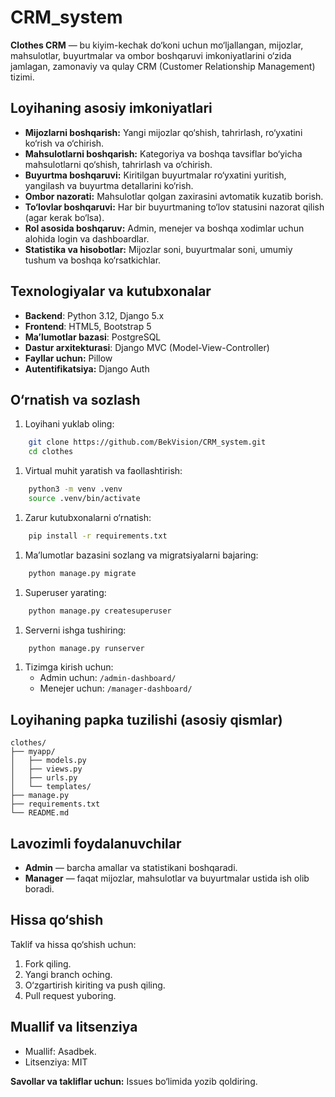 # CRM_system
**Clothes CRM** — bu kiyim-kechak do‘koni uchun mo‘ljallangan, mijozlar, mahsulotlar, buyurtmalar va ombor boshqaruvi imkoniyatlarini o‘zida jamlagan, zamonaviy va qulay CRM (Customer Relationship Management) tizimi.
## Loyihaning asosiy imkoniyatlari
- **Mijozlarni boshqarish:** Yangi mijozlar qo‘shish, tahrirlash, ro‘yxatini ko‘rish va o‘chirish.
- **Mahsulotlarni boshqarish:** Kategoriya va boshqa tavsiflar bo‘yicha mahsulotlarni qo‘shish, tahrirlash va o‘chirish.
- **Buyurtma boshqaruvi:** Kiritilgan buyurtmalar ro‘yxatini yuritish, yangilash va buyurtma detallarini ko‘rish.
- **Ombor nazorati:** Mahsulotlar qolgan zaxirasini avtomatik kuzatib borish.
- **To‘lovlar boshqaruvi:** Har bir buyurtmaning to‘lov statusini nazorat qilish (agar kerak bo‘lsa).
- **Rol asosida boshqaruv:** Admin, menejer va boshqa xodimlar uchun alohida login va dashboardlar.
- **Statistika va hisobotlar:** Mijozlar soni, buyurtmalar soni, umumiy tushum va boshqa ko‘rsatkichlar.

## Texnologiyalar va kutubxonalar
- **Backend**: Python 3.12, Django 5.x
- **Frontend**: HTML5, Bootstrap 5
- **Ma’lumotlar bazasi**: PostgreSQL
- **Dastur arxitekturasi**: Django MVC (Model-View-Controller)
- **Fayllar uchun:** Pillow
- **Autentifikatsiya:** Django Auth
## O‘rnatish va sozlash
1. Loyihani yuklab oling:
``` bash
    git clone https://github.com/BekVision/CRM_system.git
    cd clothes
```
1. Virtual muhit yaratish va faollashtirish:
``` bash
    python3 -m venv .venv
    source .venv/bin/activate
```
1. Zarur kutubxonalarni o‘rnatish:
``` bash
    pip install -r requirements.txt
```
1. Ma’lumotlar bazasini sozlang va migratsiyalarni bajaring:
``` bash
    python manage.py migrate
```
1. Superuser yarating:
``` bash
    python manage.py createsuperuser
```
1. Serverni ishga tushiring:
``` bash
    python manage.py runserver
```
1. Tizimga kirish uchun:
    - Admin uchun: `/admin-dashboard/`
    - Menejer uchun: `/manager-dashboard/`

## Loyihaning papka tuzilishi (asosiy qismlar)
``` 
clothes/
├── myapp/
│   ├── models.py
│   ├── views.py
│   ├── urls.py
│   └── templates/
├── manage.py
├── requirements.txt
└── README.md
```
## Lavozimli foydalanuvchilar
- **Admin** — barcha amallar va statistikani boshqaradi.
- **Manager** — faqat mijozlar, mahsulotlar va buyurtmalar ustida ish olib boradi.

## Hissa qo‘shish
Taklif va hissa qo‘shish uchun:
1. Fork qiling.
2. Yangi branch oching.
3. O‘zgartirish kiriting va push qiling.
4. Pull request yuboring.

## Muallif va litsenziya
- Muallif: Asadbek.
- Litsenziya: MIT

**Savollar va takliflar uchun:** Issues bo‘limida yozib qoldiring.
